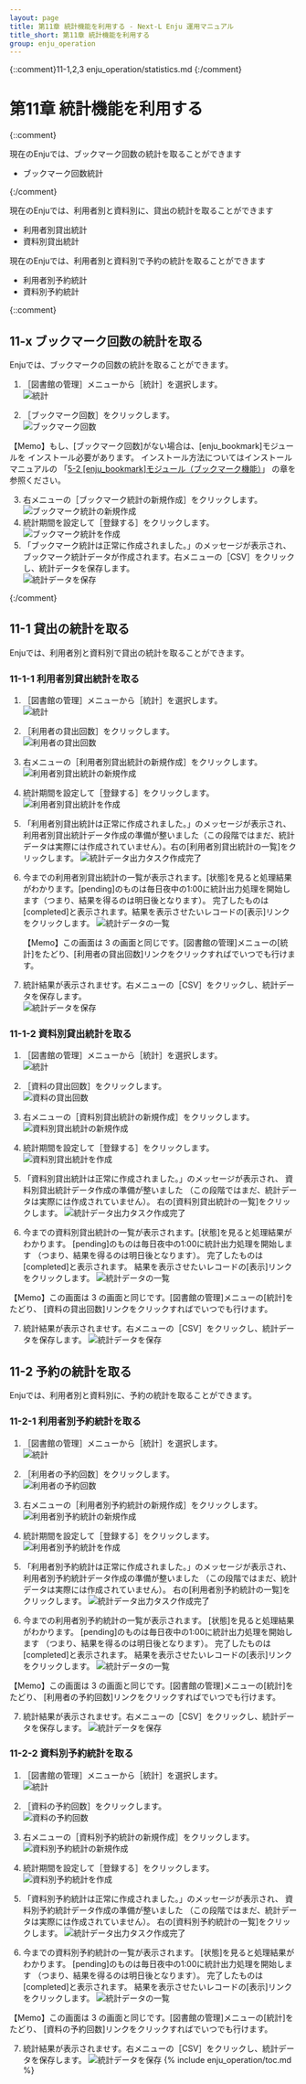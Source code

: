 ```yaml
---
layout: page
title: 第11章 統計機能を利用する - Next-L Enju 運用マニュアル
title_short: 第11章 統計機能を利用する
group: enju_operation
---
```


{::comment}11-1,2,3  enju_operation/statistics.md {:/comment}

<a name="11" />

第11章 統計機能を利用する
=========================

{::comment}

現在のEnjuでは、ブックマーク回数の統計を取ることができます

* ブックマーク回数統計

{:/comment}

現在のEnjuでは、利用者別と資料別に、貸出の統計を取ることができます

* 利用者別貸出統計
* 資料別貸出統計

現在のEnjuでは、利用者別と資料別で予約の統計を取ることができます

* 利用者別予約統計
* 資料別予約統計

{::comment}

<a name="11-x" />

11-x ブックマーク回数の統計を取る
---------------------------------

Enjuでは、ブックマークの回数の統計を取ることができます。

1. ［図書館の管理］メニューから［統計］を選択します。  
   ![統計](assets/images/image_operation_statistics.png)
2. ［ブックマーク回数］をクリックします。  
   ![ブックマーク回数](assets/images/image_operation_257.png)

   <div class="alert alert-info" markdown="1">
【Memo】もし、[ブックマーク回数]がない場合は、[enju_bookmark]モジュールを
インストール必要があります。
インストール方法についてはインストールマニュアルの
「[5-2 [enju_bookmark]モジュール（ブックマーク機能）](enju_install_vm.html#5-2)」
の章を参照ください。
	</div>

3. 右メニューの［ブックマーク統計の新規作成］をクリックします。  
   ![ブックマーク統計の新規作成](assets/images/image_operation_259.png)
4. 統計期間を設定して［登録する］をクリックします。  
   ![ブックマーク統計を作成](assets/images/image_operation_261.png)
5. 「ブックマーク統計は正常に作成されました。」のメッセージが表示され、ブックマーク統計データが作成されます。右メニューの［CSV］をクリックし、統計データを保存します。  
   ![統計データを保存](assets/images/image_operation_263.png)

{:/comment}

<a name="11-1" />

11-1 貸出の統計を取る
---------------------

Enjuでは、利用者別と資料別で貸出の統計を取ることができます。

<a name="11-1-1" />

### 11-1-1 利用者別貸出統計を取る

1. ［図書館の管理］メニューから［統計］を選択します。  
   ![統計](assets/images/image_operation_statistics.png)
2. ［利用者の貸出回数］をクリックします。  
   ![利用者の貸出回数](assets/images/image_operation_265_0.png)
3. 右メニューの［利用者別貸出統計の新規作成］をクリックします。  
   ![利用者別貸出統計の新規作成](assets/images/image_operation_265.png)
4. 統計期間を設定して［登録する］をクリックします。  
   ![利用者別貸出統計を作成](assets/images/image_operation_267.png)
5. 「利用者別貸出統計は正常に作成されました。」のメッセージが表示され、利用者別貸出統計データ作成の準備が整いました（この段階ではまだ、統計データは実際には作成されていません）。右の[利用者別貸出統計の一覧]をクリックします。
   ![統計データ出力タスク作成完了](assets/images/image_operation_269.png)
6. 今までの利用者別貸出統計の一覧が表示されます。[状態]を見ると処理結果がわかります。[pending]のものは毎日夜中の1:00に統計出力処理を開始します（つまり、結果を得るのは明日後となります）。 完了したものは[completed]と表示されます。結果を表示させたいレコードの[表示]リンクをクリックします。
   ![統計データの一覧](assets/images/image_operation_269_2.png)

   <div class="alert alert-info" markdown="1">【Memo】この画面は 3 の画面と同じです。[図書館の管理]メニューの[統計]をたどり、[利用者の貸出回数]リンクをクリックすればでいつでも行けます。
   </div>

7. 統計結果が表示されませす。右メニューの［CSV］をクリックし、統計データを保存します。  
   ![統計データを保存](assets/images/image_operation_269_3.png)

<a name="11-1-2" />

### 11-1-2 資料別貸出統計を取る

1. ［図書館の管理］メニューから［統計］を選択します。  
   ![統計](assets/images/image_operation_statistics.png)
2. ［資料の貸出回数］をクリックします。  
   ![資料の貸出回数](assets/images/image_operation_271_0.png)
3. 右メニューの［資料別貸出統計の新規作成］をクリックします。  
   ![資料別貸出統計の新規作成](assets/images/image_operation_271.png)
4. 統計期間を設定して［登録する］をクリックします。  
   ![資料別貸出統計を作成](assets/images/image_operation_272.png)
5. 「資料別貸出統計は正常に作成されました。」のメッセージが表示され、
資料別貸出統計データ作成の準備が整いました
（この段階ではまだ、統計データは実際には作成されていません）。
右の[資料別貸出統計の一覧]をクリックします。
   ![統計データ出力タスク作成完了](assets/images/image_operation_272_2.png)
6. 今までの資料別貸出統計の一覧が表示されます。[状態]を見ると処理結果がわかります。
[pending]のものは毎日夜中の1:00に統計出力処理を開始します
（つまり、結果を得るのは明日後となります）。
 完了したものは[completed]と表示されます。
結果を表示させたいレコードの[表示]リンクをクリックします。
   ![統計データの一覧](assets/images/image_operation_272_3.png)

   <div class="alert alert-info" markdown="1">
【Memo】この画面は 3 の画面と同じです。[図書館の管理]メニューの[統計]をたどり、
[資料の貸出回数]リンクをクリックすればでいつでも行けます。
   </div>

7. 統計結果が表示されませす。右メニューの［CSV］をクリックし、統計データを保存します。
   ![統計データを保存](assets/images/image_operation_272_4.png)

<a name="11-2" />

11-2 予約の統計を取る
---------------------

Enjuでは、利用者別と資料別に、予約の統計を取ることができます。

<a name="11-2-1" />

### 11-2-1 利用者別予約統計を取る

1. ［図書館の管理］メニューから［統計］を選択します。  
   ![統計](assets/images/image_operation_statistics.png)
2. ［利用者の予約回数］をクリックします。  
   ![利用者の予約回数](assets/images/image_operation_274_0.png)
3. 右メニューの［利用者別予約統計の新規作成］をクリックします。  
   ![利用者別予約統計の新規作成](assets/images/image_operation_274.png)
4. 統計期間を設定して［登録する］をクリックします。  
   ![利用者別予約統計を作成](assets/images/image_operation_275.png)
5. 「利用者別予約統計は正常に作成されました。」のメッセージが表示され、
利用者別予約統計データ作成の準備が整いました
（この段階ではまだ、統計データは実際には作成されていません）。
右の[利用者別予約統計の一覧]をクリックします。
   ![統計データ出力タスク作成完了](assets/images/image_operation_277.png)
6. 今までの利用者別予約統計の一覧が表示されます。
[状態]を見ると処理結果がわかります。
[pending]のものは毎日夜中の1:00に統計出力処理を開始します
（つまり、結果を得るのは明日後となります）。
 完了したものは[completed]と表示されます。
結果を表示させたいレコードの[表示]リンクをクリックします。
   ![統計データの一覧](assets/images/image_operation_277_2.png)

   <div class="alert alert-info" markdown="1">
【Memo】この画面は 3 の画面と同じです。[図書館の管理]メニューの[統計]をたどり、
[利用者の予約回数]リンクをクリックすればでいつでも行けます。
   </div>

7. 統計結果が表示されませす。右メニューの［CSV］をクリックし、統計データを保存します。
   ![統計データを保存](assets/images/image_operation_277_3.png)
 
<a name="11-2-2" />

### 11-2-2 資料別予約統計を取る

1. ［図書館の管理］メニューから［統計］を選択します。  
   ![統計](assets/images/image_operation_statistics.png)
2. ［資料の予約回数］をクリックします。  
   ![資料の予約回数](assets/images/image_operation_279_0.png)
3. 右メニューの［資料別予約統計の新規作成］をクリックします。  
   ![資料別予約統計の新規作成](assets/images/image_operation_279.png)
4. 統計期間を設定して［登録する］をクリックします。  
   ![資料別予約統計を作成](assets/images/image_operation_280.png)
5. 「資料別予約統計は正常に作成されました。」のメッセージが表示され、
資料別予約統計データ作成の準備が整いました
（この段階ではまだ、統計データは実際には作成されていません）。
右の[資料別予約統計の一覧]をクリックします。
   ![統計データ出力タスク作成完了](assets/images/image_operation_280_2.png)
6. 今までの資料別予約統計の一覧が表示されます。
[状態]を見ると処理結果がわかります。
[pending]のものは毎日夜中の1:00に統計出力処理を開始します
（つまり、結果を得るのは明日後となります）。
 完了したものは[completed]と表示されます。
結果を表示させたいレコードの[表示]リンクをクリックします。
   ![統計データの一覧](assets/images/image_operation_280_3.png)

   <div class="alert alert-info" markdown="1">
【Memo】この画面は 3 の画面と同じです。[図書館の管理]メニューの[統計]をたどり、
[資料の予約回数]リンクをクリックすればでいつでも行けます。
   </div>

7. 統計結果が表示されませす。右メニューの［CSV］をクリックし、統計データを保存します。
   ![統計データを保存](assets/images/image_operation_280_4.png) 
{% include enju_operation/toc.md %}
